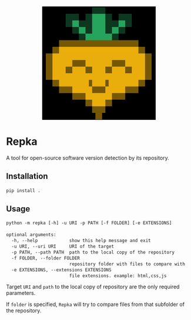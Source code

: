 <div align='center'>

![Repka logo](./assets/repka_logo.png "Repka")

</div>

# Repka

A tool for open-source software version detection by its repository.

## Installation

```bash
pip install .
```

## Usage

```text
python -m repka [-h] -u URI -p PATH [-f FOLDER] [-e EXTENSIONS]

optional arguments:
  -h, --help            show this help message and exit
  -u URI, --uri URI     URI of the target
  -p PATH, --path PATH  path to the local copy of the repository
  -f FOLDER, --folder FOLDER
                        repository folder with files to compare with
  -e EXTENSIONS, --extensions EXTENSIONS
                        file extensions. example: html,css,js
```

Target `URI` and `path` to the local copy of repository are the only required parameters.

If `folder` is specified, `Repka` will try to compare files from that subfolder of the repository.
